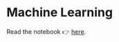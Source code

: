 # Machine Learning

Read the notebook 👉 [here](https://isaac-fate.github.io/machine-learning/intro.html).